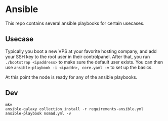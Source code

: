 # Ansible

This repo contains several ansible playbooks for certain usecases.

## Usecase

Typically you boot a new VPS at your favorite hosting company, and add your SSH key to the root user in their controlpanel.
After that, you run `./bootstrap <ipaddress>` to make sure the default user exists.
You can then use `ansible-playbook -i <ipaddr>, core.yaml -v` to set up the basics.

At this point the node is ready for any of the ansible playbooks.

## Dev

```shell
mkv
ansible-galaxy collection install -r requirements-ansible.yml
ansible-playbook nomad.yml -v
```
